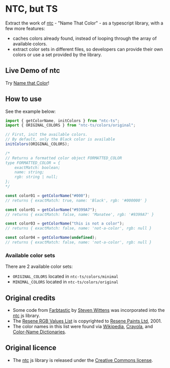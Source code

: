 # NTC, but TS

Extract the work of [ntc](https://chir.ag/projects/ntc/) - "Name That Color" - as a typescript library, with a few more features:

- caches colors already found, instead of looping through the array of available colors.
- extract color sets in different files, so developers can provide their own colors or use a set provided by the library.

## Live Demo of ntc

Try [Name that Color](https://chir.ag/projects/name-that-color/)!

## How to use

See the example below:

```ts
import { getColorName, initColors } from "ntc-ts";
import { ORIGINAL_COLORS } from "ntc-ts/colors/original";

// First, init the available colors.
// By default, only the Black color is available
initColors(ORIGINAL_COLORS);

/*
// Returns a formatted color object FORMATTED_COLOR
type FORMATTED_COLOR = {
    exactMatch: boolean;
    name: string;
    rgb: string | null;
};
*/

const color01 = getColorName("#000");
// returns { exactMatch: true, name: 'Black', rgb: '#000000' }

const color01 = getColorName("#9399A7");
// returns { exactMatch: false, name: 'Manatee', rgb: '#9399A7' }

const color03 = getColorName("this is not a color");
// returns { exactMatch: false, name: 'not-a-color', rgb: null }

const color04 = getColorName(undefined);
// returns { exactMatch: false, name: 'not-a-color', rgb: null }
```

### Available color sets

There are 2 available color sets:

- `ORIGINAL_COLORS` located in `ntc-ts/colors/minimal`
- `MINIMAL_COLORS` located in `ntc-ts/colors/original`

## Original credits

- Some code from [Farbtastic](http://www.acko.net/dev/farbtastic) by [Steven Wittens](http://www.acko.net/) was incorporated into the [ntc](https://chir.ag/projects/ntc/) js library.
- The [Resene RGB Values List](http://www-swiss.ai.mit.edu/~jaffer/Color/resenecolours.txt) is copyrighted to [Resene Paints Ltd](http://www.resene.co.nz/), 2001.
- The color names in this list were found via [Wikipedia](http://en.wikipedia.org/wiki/List_of_colors), [Crayola](http://en.wikipedia.org/wiki/List_of_Crayola_crayon_colors), and [Color-Name Dictionaries](http://www-swiss.ai.mit.edu/~jaffer/Color/Dictionaries.html).

## Original licence

- The [ntc](https://chir.ag/projects/ntc/) js library is released under the [Creative Commons license](https://creativecommons.org/licenses/by/2.5/).
